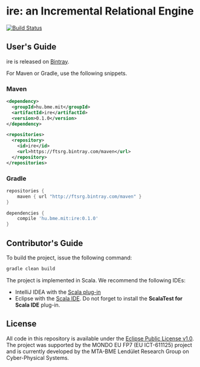 # ire: an Incremental Relational Engine

[![Build Status](https://travis-ci.org/FTSRG/ire.svg)](https://travis-ci.org/FTSRG/ire)

## User's Guide

ire is released on [Bintray](https://bintray.com/ftsrg/maven/ire).

For Maven or Gradle, use the following snippets.

### Maven

```xml
<dependency>
  <groupId>hu.bme.mit</groupId>
  <artifactId>ire</artifactId>
  <version>0.1.0</version>
</dependency>

<repositories>
  <repository>
    <id>ire</id>
    <url>https://ftsrg.bintray.com/maven</url>
  </repository>
</repositories>
```

### Gradle

```groovy
repositories {
	maven { url "http://ftsrg.bintray.com/maven" }
}

dependencies {
	compile 'hu.bme.mit:ire:0.1.0'
}
```

## Contributor's Guide

To build the project, issue the following command:

```bash
gradle clean build
```

The project is implemented in Scala. We recommend the following IDEs:
* IntelliJ IDEA with the [Scala plug-in](https://plugins.jetbrains.com/plugin/?id=1347)
* Eclipse with the [Scala IDE](http://scala-ide.org/). Do not forget to install the **ScalaTest for Scala IDE** plug-in.

## License

All code in this repository is available under the [Eclipse Public License v1.0](http://www.eclipse.org/legal/epl-v10.html). The project was supported by the MONDO EU FP7 (EU ICT-611125) project and is currently developed by the MTA-BME Lendület Research Group on Cyber-Physical Systems.
